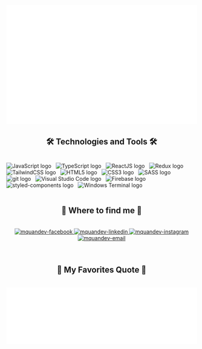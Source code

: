 <!-- Mquandev -->
<a href="#" target="_blank">
  <img src="svg/mquandev.svg" width="1200" alt="mquandev-official" />
</a>

<h2 align="center">🛠 Technologies and Tools 🛠</h2>
<br>
<!-- https://simpleicons.org/ -->
<span><img src="https://img.shields.io/badge/JavaScript-282C34?logo=javascript&logoColor=F7DF1E" alt="JavaScript logo" title="JavaScript" height="25" /></span>
&nbsp;
<span><img src="https://img.shields.io/badge/TypeScript-282C34?logo=typescript&logoColor=3178C6" alt="TypeScript logo" title="TypeScript" height="25" /></span>
&nbsp;
<span><img src="https://img.shields.io/badge/ReactJS-282C34?logo=react&logoColor=61DAFB" alt="ReactJS logo" title="ReactJS" height="25" /></span>
&nbsp;
<span><img src="https://img.shields.io/badge/Redux-282C34?logo=redux&logoColor=764ABC" alt="Redux logo" title="Redux" height="25" /></span>
&nbsp;
<!-- <span><img src="https://img.shields.io/badge/Vue.js-282C34?logo=vue.js&logoColor=4FC08D" alt="Vue.js logo" title="Vue.js" height="25" /></span>
&nbsp; -->
<!-- <span><img src="https://img.shields.io/badge/Nuxt.js-282C34?logo=nuxt.js&logoColor=4FC08D" alt="Nuxt.js logo" title="Nuxt.js" height="25" /></span>
&nbsp; -->
<!-- <span><img src="https://img.shields.io/badge/Node.js-282C34?logo=node.js&logoColor=00F200" alt="Node.js logo" title="Node.js" height="25" /></span>
&nbsp;
<span><img src="https://img.shields.io/badge/Express-282C34?logo=express&logoColor=FFFFFF" alt="Express.js logo" title="Express.js" height="25" /></span>
&nbsp;
<span><img src="https://img.shields.io/badge/MongoDB-282C34?logo=mongodb&logoColor=47A248" alt="MongoDB logo" title="MongoDB" height="25" /></span>
&nbsp; -->
<span><img src="https://img.shields.io/badge/Tailwind%20CSS-282C34?logo=tailwind-css&logoColor=38B2AC" alt="TailwindCSS logo" title="TailwindCSS" height="25" /></span>
&nbsp;
<!-- <span><img src="https://img.shields.io/badge/Three.js-282C34?logo=three.js&logoColor=FFFFFF" alt="Three.js logo" title="Three.js" height="25" /></span>
&nbsp; -->
<span><img src="https://img.shields.io/badge/HTML5-282C34?logo=html5&logoColor=E34F26" alt="HTML5 logo" title="HTML5" height="25" /></span>
&nbsp;
<span><img src="https://img.shields.io/badge/CSS3-282C34?logo=css3&logoColor=1572B6" alt="CSS3 logo" title="CSS3" height="25" /></span>
&nbsp;
<span><img src="https://img.shields.io/badge/Sass-282C34?logo=sass&logoColor=CC6699" alt="SASS logo" title="SASS" height="25" /></span>
&nbsp;
<!-- <span><img src="https://img.shields.io/badge/Bootstrap-282C34?logo=bootstrap&logoColor=7952B3" alt="Bootstrap logo" title="Bootstrap" height="25" /></span>
&nbsp;
<span><img src="https://img.shields.io/badge/ESLint-282C34?logo=eslint&logoColor=4B32C3" alt="ESLint logo" title="ESLint" height="25" /></span>
&nbsp; -->
<span><img src="https://img.shields.io/badge/git-282C34?logo=git&logoColor=F05032" alt="git logo" title="git" height="25" /></span>
&nbsp;
<span><img src="https://img.shields.io/badge/VS%20Code-282C34?logo=visual-studio-code&logoColor=007ACC" alt="Visual Studio Code logo" title="Visual Studio Code" height="25" /></span>
&nbsp;
<span><img src="https://img.shields.io/badge/Firebase-282C34?logo=firebase&logoColor=FFCA28" alt="Firebase logo" title="Firebase" height="25" /></span>
&nbsp;
<span><img src="https://img.shields.io/badge/styled-components-282C34?logo=styled-components&logoColor=#DB7093" alt="styled-components logo" title="styled-components" height="25" /></span>
&nbsp;
<span><img src="https://img.shields.io/badge/Windows Terminal-282C34?logo=Windows Terminal&logoColor=#4D4D4D" alt="Windows Terminal logo" title="Windows Terminal" height="25" /></span>
&nbsp;

<!-- <span><img src="https://img.shields.io/badge/WordPress-282C34?logo=wordPress&logoColor=21759B" alt="WordPress logo" title="WordPress" height="25" /></span>
&nbsp; -->

<br>
<!-- <h2 align="center">🔥 GitHub Stats 🔥</h2> -->
<!-- https://github.com/anuraghazra/github-readme-stats -->
<!-- <br>
<div align=center>
  <a href="#" title="mquandev">
    <img width="315" align="center" src="https://github-readme-stats.vercel.app/api/top-langs/?username=mquandev&hide=c%23,powershell,Mathematica,Ruby,Objective-C,Objective-C%2b%2b,Cuda&title_color=61dafb&text_color=ffffff&icon_color=61dafb&bg_color=20232a&langs_count=8&layout=compact&border_color=61dafb&hide_border=true" />
  </a>
  <a href="#" title="mquandev">
    <img align="right" width="434" src="https://github-readme-stats.vercel.app/api?username=mquandev&show_icons=true&theme=react&border_color=61dafb&hide_border=true" />
  </a>
</div> -->

<br>
<h2 align="center">🍒 Where to find me 🍒</h2>
<br>
<!-- https://icons8.com -->
<div align="center">
  <a href="https://www.facebook.com/manhquan.2002" target="blank">
    <img src="https://img.icons8.com/bubbles/100/000000/facebook-new.png" alt="mquandev-facebook" />
  </a>
  <a href="https://www.linkedin.com/in/mannj-neff/" target="blank">
    <img src="https://img.icons8.com/bubbles/100/000000/linkedin.png" alt="mquandev-linkedin" />
  </a>
  <a href="https://www.instagram.com/mannj.nef_/" target="blank">
    <img src="https://img.icons8.com/bubbles/100/000000/instagram.png" alt="mquandev-instagram" />
  </a>
  <a href="" target="top">
    <img src="https://img.icons8.com/bubbles/100/000000/apple-mail.png" alt="mquandev-email" />
  </a>
</div>

<br>

<br>
<h2 align="center">📑 My Favorites Quote 📑</h2>
<br>
<a href="#" target="_blank">
  <img src="svg/mquandev-quotes.svg" width="846" height="150" alt="Mannj-neff" />
</a>
